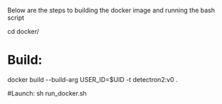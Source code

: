 
Below are the steps to building the docker image and running the bash script

cd docker/

# Build:
docker build --build-arg USER_ID=$UID -t detectron2:v0 .

#Launch:
sh run_docker.sh 